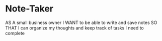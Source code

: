 # Note-Taker
AS A small business owner I WANT to be able to write and save notes SO THAT I can organize my thoughts and keep track of tasks I need to complete
